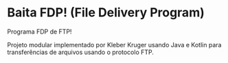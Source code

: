 # Baita FDP! (File Delivery Program)

Programa FDP de FTP!

Projeto modular implementado por Kleber Kruger usando Java e Kotlin para transferências de arquivos usando o protocolo FTP.
